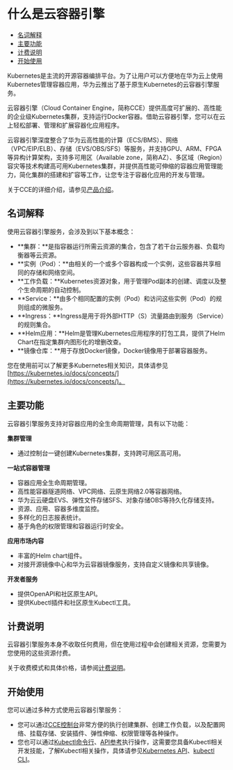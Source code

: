 # 什么是云容器引擎<a name="cce_01_0091"></a>

-   [名词解释](#section118531954133410)
-   [主要功能](#section161442337577)
-   [计费说明](#section20339114510412)
-   [开始使用](#section943112844015)

Kubernetes是主流的开源容器编排平台。为了让用户可以方便地在华为云上使用Kubernetes管理容器应用，华为云推出了基于原生Kubernetes的云容器引擎服务。

云容器引擎（Cloud Container Engine，简称CCE）提供高度可扩展的、高性能的企业级Kubernetes集群，支持运行Docker容器。借助云容器引擎，您可以在云上轻松部署、管理和扩展容器化应用程序。

云容器引擎深度整合了华为云高性能的计算（ECS/BMS）、网络（VPC/EIP/ELB）、存储（EVS/OBS/SFS）等服务，并支持GPU、ARM、FPGA等异构计算架构，支持多可用区（Available zone，简称AZ）、多区域（Region）容灾等技术构建高可用Kubernetes集群，并提供高性能可伸缩的容器应用管理能力，简化集群的搭建和扩容等工作，让您专注于容器化应用的开发与管理。

关于CCE的详细介绍，请参见[产品介绍](https://support.huaweicloud.com/productdesc-cce/cce_productdesc_0001.html)。

## 名词解释<a name="section118531954133410"></a>

使用云容器引擎服务，会涉及到以下基本概念：

-   **集群：**是指容器运行所需云资源的集合，包含了若干台云服务器、负载均衡器等云资源。
-   **实例（Pod）：**由相关的一个或多个容器构成一个实例，这些容器共享相同的存储和网络空间。
-   **工作负载：**Kubernetes资源对象，用于管理Pod副本的创建、调度以及整个生命周期的自动控制。
-   **Service：**由多个相同配置的实例（Pod）和访问这些实例（Pod）的规则组成的微服务。
-   **Ingress：**Ingress是用于将外部HTTP（S）流量路由到服务（Service）的规则集合。
-   **Helm应用：**Helm是管理Kubernetes应用程序的打包工具，提供了Helm Chart在指定集群内图形化的增删改查。
-   **镜像仓库：**用于存放Docker镜像，Docker镜像用于部署容器服务。

您在使用前可以了解更多Kubernetes相关知识，具体请参见[https://kubernetes.io/docs/concepts/](https://kubernetes.io/docs/concepts/)。

## 主要功能<a name="section161442337577"></a>

云容器引擎服务支持对容器应用的全生命周期管理，具有以下功能：

**集群管理**

-   通过控制台一键创建Kubernetes集群，支持跨可用区高可用。

**一站式容器管理**

-   容器应用全生命周期管理。
-   高性能容器隧道网络、VPC网络、云原生网络2.0等容器网络。
-   华为云云硬盘EVS、弹性文件存储SFS、对象存储OBS等持久化存储支持。
-   资源、应用、容器多维度监控。
-   多样化的日志报表统计。
-   基于角色的权限管理和容器运行时安全。

**应用市场内容**

-   丰富的Helm chart组件。
-   对接开源镜像中心和华为云容器镜像服务，支持自定义镜像和共享镜像。

**开发者服务**

-   提供OpenAPI和社区原生API。
-   提供Kubectl插件和社区原生Kubectl工具。

## 计费说明<a name="section20339114510412"></a>

云容器引擎服务本身不收取任何费用，但在使用过程中会创建相关资源，您需要为您使用的这些资源付费。

关于收费模式和具体价格，请参阅[计费说明](https://support.huaweicloud.com/productdesc-cce/cce_productdesc_0013.html)。

## 开始使用<a name="section943112844015"></a>

您可以通过多种方式使用云容器引擎服务：

-   您可以通过[CCE控制台](https://console.huaweicloud.com/cce2.0/?utm_source=helpcenter)非常方便的执行创建集群、创建工作负载，以及配置网络、挂载存储、安装插件、弹性伸缩、权限管理等各种操作。
-   您也可以通过[Kubectl命令行](Kubectl使用指南.md)、[API参考](https://support.huaweicloud.com/api-cce/cce_02_0001.html)执行操作，这需要您具备Kubectl相关开发技能，了解Kubectl相关操作，具体请参见[Kubernetes API](https://kubernetes.io/docs/concepts/overview/kubernetes-api/)、[kubectl CLI](https://kubernetes.io/docs/reference/kubectl/overview/)。

